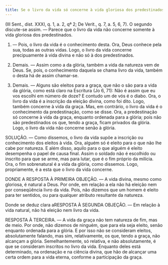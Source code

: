 ```yaml
---
title: Se o livro da vida só concerne à vida gloriosa dos predestinados
---
```


(III Sent., dist. XXXI, q. 1, a. 2, qª 2; De Verit., q. 7, a. 5, 6, 7).
  O segundo discute-se assim. — Parece que o livro da vida não concerne somente à vida gloriosa dos predestinados.  

1. — Pois, o livro da vida é o conhecimento desta. Ora, Deus conhece pela sua, todas as outras vidas. Logo, o livro da vida concerne precipuamente à vida divina e não só à dos predestinados.  

2. Demais. — Assim como a da glória, também a vida da natureza vem de Deus. Se, pois, o conhecimento daquela se chama livro da vida, também o desta há de assim chamar-se.  

3. Demais. — Alguns são eleitos para a graça, que não o são para a vida da glória, como está claro na Escritura (Jo 6, 71): Não é assim que eu vos escolhi em número de doze? E contudo um de vós é o diabo. Ora, o livro da vida é a inscrição da eleição divina, como foi dito. Logo, também concerne à vida da graça.  Mas, em contrário, o livro da vida é o conhecimento da predestinação, como se disse. Ora, a predestinação só concerne à vida da graça, enquanto ordenada para a glória; pois não são predestinados os que, tendo a graça, ficam privados da glória. Logo, o livro da vida não concerne senão à glória.  

SOLUÇÃO. — Como dissemos, o livro da vida supõe a inscrição ou conhecimento dos eleitos à vida. Ora, alguém só é eleito para o que não lhe cabe por natureza. E além disso, aquilo para o que alguém é eleito desempenha o papel de causa final. Assim o soldado não é escolhido ou inscrito para que se arme, mas para lutar, que é o fim próprio da milícia. Ora, o fim sobrenatural é a vida da glória, como dissemos. Logo, propriamente, é a esta que o livro da vida concerne.  

DONDE A RESPOSTA À PRIMEIRA OBJEÇÃO. — A vida divina, mesmo como gloriosa, é natural a Deus. Por onde, em relação a ela não há eleição nem por conseqüência livro da vida. Pois, não dizemos que um homem é eleito para ter sentidos, ou para qualquer atributo resultante da natureza.  

Donde se deduz clara aRESPOSTA À SEGUNDA OBJEÇÃO. — Em relação à vida natural, não há eleição nem livro da vida.  

RESPOSTA À TERCEIRA. — A vida da graça não tem natureza de fim, mas de meio. Por onde, não dizemos de ninguém, que para ela seja eleito, senão enquanto ordenada para a glória. E por isso não se consideram eleitos, absolutamente falando, mas sim, relativamente, os que, tendo a graça, não alcançam a glória. Semelhantemente, só relativa, e não absolutamente, é que se consideram inscritos no livro da vida. Enquanto deles está determinado, na ordenação e na ciência divina, que hão de alcançar uma certa ordem para a vida eterna, conforme a participação da graça.